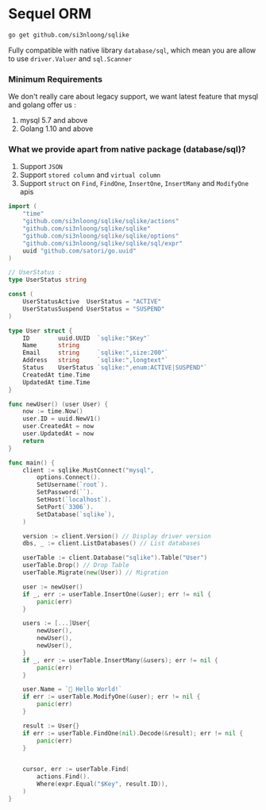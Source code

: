 # Sequel ORM

```bash
go get github.com/si3nloong/sqlike
```

Fully compatible with native library `database/sql`, which mean you are allow to use `driver.Valuer` and `sql.Scanner`

### Minimum Requirements

We don't really care about legacy support, we want latest feature that mysql and golang offer us :

1. mysql 5.7 and above
2. Golang 1.10 and above

### What we provide apart from native package (database/sql)?

1. Support `JSON`
2. Support `stored column` and `virtual column`
3. Support `struct` on `Find`, `FindOne`, `InsertOne`, `InsertMany` and `ModifyOne` apis

```go
import (
    "time"
    "github.com/si3nloong/sqlike/sqlike/actions"
    "github.com/si3nloong/sqlike/sqlike"
    "github.com/si3nloong/sqlike/sqlike/options"
    "github.com/si3nloong/sqlike/sqlike/sql/expr"
    uuid "github.com/satori/go.uuid"
)

// UserStatus :
type UserStatus string

const (
    UserStatusActive  UserStatus = "ACTIVE"
    UserStatusSuspend UserStatus = "SUSPEND"
)

type User struct {
    ID        uuid.UUID  `sqlike:"$Key"`
    Name      string
    Email     string     `sqlike:",size:200"`
    Address   string     `sqlike:",longtext"`
    Status    UserStatus `sqlike:",enum:ACTIVE|SUSPEND"`
    CreatedAt time.Time
    UpdatedAt time.Time
}

func newUser() (user User) {
    now := time.Now()
    user.ID = uuid.NewV1()
    user.CreatedAt = now
    user.UpdatedAt = now
    return
}

func main() {
    client := sqlike.MustConnect("mysql",
        options.Connect().
        SetUsername(`root`).
        SetPassword(``).
        SetHost(`localhost`).
        SetPort(`3306`).
        SetDatabase(`sqlike`),
    )

    version := client.Version() // Display driver version
    dbs, _ := client.ListDatabases() // List databases

    userTable := client.Database("sqlike").Table("User")
    userTable.Drop() // Drop Table
    userTable.Migrate(new(User)) // Migration

    user := newUser()
    if _, err := userTable.InsertOne(&user); err != nil {
        panic(err)
    }

    users := [...]User{
        newUser(),
        newUser(),
        newUser(),
    }
    if _, err := userTable.InsertMany(&users); err != nil {
        panic(err)
    }

    user.Name = `🤖 Hello World!`
    if err := userTable.ModifyOne(&user); err != nil {
        panic(err)
    }

    result := User{}
    if err := userTable.FindOne(nil).Decode(&result); err != nil {
        panic(err)
    }


    cursor, err := userTable.Find(
        actions.Find().
        Where(expr.Equal("$Key", result.ID)),
    )
}
```
